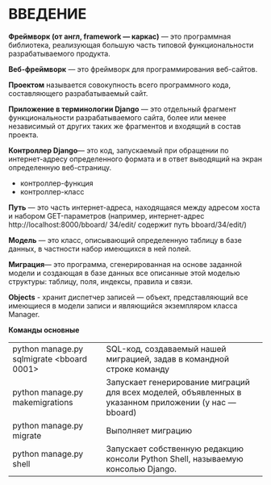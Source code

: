 # ВВЕДЕНИЕ

**Фреймворк (от англ, framework — каркас)** — это программная библиотека, реали­зующая большую часть типовой функциональности разрабатываемого продукта.

**Веб-фреймворк** — это фреймворк для программирования веб-сайтов.

**Проектом** называется совокупность всего программного кода, составляющего разрабатываемый сайт.

**Приложение в терминологии Django** — это отдельный фрагмент функционально­сти разрабатываемого сайта, более или менее независимый от других таких же фрагментов и входящий в состав проекта.

**Контроллер Django**— это код, запускаемый при обращении по интернет-адресу определенного формата и в ответ выводящий на экран определенную веб-страницу.

* контроллер-функция
* контроллер-класс

**Путь** — это часть интернет-адреса, находящаяся между адресом хоста и набо­ром GET-параметров (например, интернет-адрес http://localhost:8000/bboard/ 34/edit/ содержит путь bboard/34/edit/)

**Модель** — это класс, описывающий определенную таблицу в базе данных, в част­ности набор имеющихся в ней полей.

**Миграция**— это программа, сгенерированная на основе заданной модели и соз­дающая в базе данных все описанные этой моделью структуры: таблицу, поля, индексы, правила и связи.

**Objects** - хранит диспетчер записей — объект, представляющий все имеющиеся в модели записи и являющийся экземпляром класса Manager.

**Команды основные**

|                                           |                                                              |      |
| ----------------------------------------- | ------------------------------------------------------------ | ---- |
| python manage.py sqlmigrate <bboard 0001> | SQL-код, создаваемый нашей миграцией, задав в командной строке команду |      |
| python manage.py makemigrations           | Запускает генерирование миграций для всех моделей, объявленных в указанном приложении (у нас — bboard) |      |
| python manage.py migrate                  | Выполняет миграцию                                           |      |
| python manage.py shell                    | Запускает собственную редакцию консоли Python Shell, называемую консолью Django. |      |

